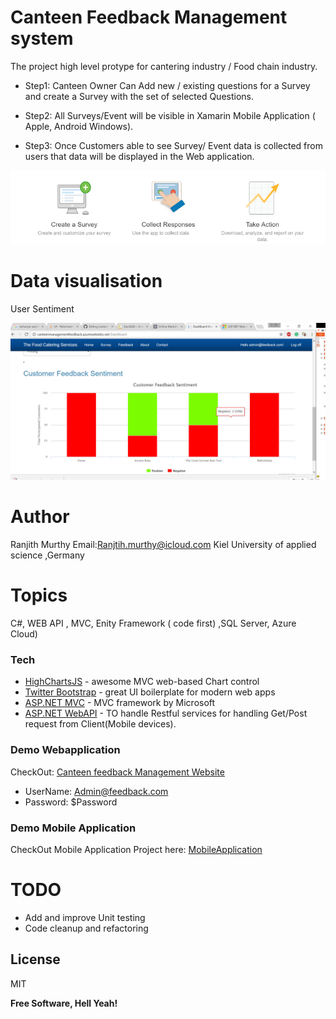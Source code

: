 # Canteen Feedback Management system

The project high level protype for cantering industry / Food chain industry.

* Step1: Canteen Owner Can Add new / existing questions for a Survey and create a Survey with the set of selected Questions.

* Step2: All Surveys/Event will be visible in Xamarin Mobile Application ( Apple, Android Windows).

* Step3: Once Customers able to see Survey/ Event data is collected from users that data will be displayed in the Web application. 



![alt text](https://github.com/ranjithmurthy/Cantering-Food-services-Website/blob/master/technical.PNG?raw=true)

# Data visualisation 

User Sentiment 

![alt text](https://github.com/ranjithmurthy/Cantering-Food-services-Website/blob/master/websitePNG.PNG?raw=truee)

# Author 
Ranjith Murthy 
Email:Ranjtih.murthy@icloud.com
Kiel University of applied science ,Germany 

# Topics
  C#,  WEB API , MVC, Enity Framework ( code first) ,SQL Server, Azure Cloud)
  
  


### Tech


* [HighChartsJS] - awesome MVC web-based Chart control 
* [Twitter Bootstrap] - great UI boilerplate for modern web apps
* [ASP.NET MVC] - MVC framework by Microsoft 
*  [ASP.NET WebAPI] - TO handle Restful services for handling Get/Post request from Client(Mobile devices).

### Demo Webapplication 
CheckOut: [Canteen feedback Management Website] 

* UserName: Admin@feedback.com
* Password: $Password

### Demo Mobile Application
CheckOut Mobile Application Project here: [MobileApplication] 
  
# TODO

  - Add and improve  Unit testing 
  - Code cleanup and refactoring 

License
----

MIT


**Free Software, Hell Yeah!**

[//]: # (These are reference links used in the body of this note and get stripped out when the markdown processor does its job. There is no need to format nicely because it shouldn't be seen. Thanks SO - http://stackoverflow.com/questions/4823468/store-comments-in-markdown-syntax)


   [dill]: <https://github.com/joemccann/dillinger>
   [HighChartsJS]: <https://www.highcharts.com/>
   [C#]: <https://www.visualstudio.com/>
   [Twitter Bootstrap]: <http://twitter.github.com/bootstrap/>
   [ASP.NET MVC]: <https://www.asp.net/mvc>
  [ASP.NET WebAPI]: <https://www.asp.net/web-api>
   [MobileApplication]:<https://github.com/ranjithmurthy/CrossPlatfomfeedbackMobileApp/>
 [Canteen feedback Management Website]: http://canteenmanagementfeedback.azurewebsites.net/

   [PlDb]: <https://github.com/joemccann/dillinger/tree/master/plugins/dropbox/README.md>
   [PlGh]: <https://github.com/joemccann/dillinger/tree/master/plugins/github/README.md>
   [PlGd]: <https://github.com/joemccann/dillinger/tree/master/plugins/googledrive/README.md>
   [PlOd]: <https://github.com/joemccann/dillinger/tree/master/plugins/onedrive/README.md>
   [PlMe]: <https://github.com/joemccann/dillinger/tree/master/plugins/medium/README.md>
   [PlGa]: <https://github.com/RahulHP/dillinger/blob/master/plugins/googleanalytics/README.md>
